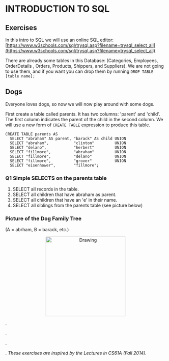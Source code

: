 # INTRODUCTION TO SQL

## Exercises

In this intro to SQL we will use an online SQL editor: [https://www.w3schools.com/sql/trysql.asp?filename=trysql_select_all](https://www.w3schools.com/sql/trysql.asp?filename=trysql_select_all)

There are already some tables in this Database: (Categories, Employees, OrderDetails	, Orders, Products, Shippers, and Suppliers). We are not going to use them, and if you want you can drop them by running `DROP TABLE [table name];`



## Dogs

Everyone loves dogs, so now we will now play around with some dogs.

First create a table called parents. It has two columns: 'parent' and 'child'. The first column indicates the parent of the child in the second column. We will use a new form of `CREATE TABLE` expression to produce this table.

	CREATE TABLE parents AS
	  SELECT "abraham" AS parent, "barack" AS child UNION
	  SELECT "abraham",           "clinton"         UNION
	  SELECT "delano",            "herbert"         UNION
	  SELECT "fillmore",          "abraham"         UNION
	  SELECT "fillmore",          "delano"          UNION
	  SELECT "fillmore",          "grover"          UNION
	  SELECT "eisenhower",        "fillmore";
	  
### Q1 Simple SELECTS on the parents table
1. SELECT all records in the table.
2. SELECT all children that have abraham as parent.
3. SELECT all children that have an 'e' in their name.
4. SELECT all siblings from the parents table (see picture below)

### Picture of the Dog Family Tree

(A = abrham, B = barack, etc.)

<center><img src="https://github.com/alexanderfo/data-x_public/raw/master/L12_SQL/imgs/family_tree.png" alt="Drawing" style="width: 250px;"/></center>

.

.

.

.
*These exercises are inspired by the Lectures in CS61A (Fall 2014).*